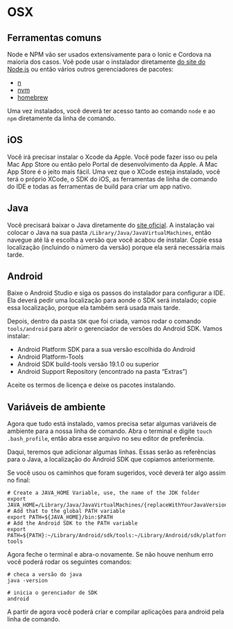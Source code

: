 # OSX

## Ferramentas comuns

Node e NPM vão ser usados extensivamente para o Ionic e Cordova na maioria dos casos. Voê pode usar o instalador diretamente
[do site do Node.js](https://nodejs.org/) ou então vários outros gerenciadores de pacotes:

- [n](https://github.com/tj/n)
- [nvm](https://github.com/creationix/nvm)
- [homebrew](http://brew.sh/)

Uma vez instalados, você deverá ter acesso tanto ao comando `node` e ao `npm` diretamente da linha de comando.

## iOS

Você irá precisar instalar o Xcode da Apple. Você pode fazer isso ou pela Mac App Store ou então pelo Portal de desenvolvimento da
Apple. A Mac App Store é o jeito mais fácil. Uma vez que o XCode esteja instalado, você terá o próprio XCode, o SDK do iOS, 
as ferramentas de linha de comando do IDE e todas as ferramentas de build para criar um app nativo.

## Java

Você precisará baixar o Java diretamente do [site oficial](http://www.oracle.com/technetwork/java/javase/downloads/jdk8-downloads-2133151.html).
A instalação vai colocar o Java na sua pasta `/Library/Java/JavaVirtualMachines`, então navegue até lá e escolha a versão que
você acabou de instalar. Copie essa localização (incluindo o número da versão) porque ela será necessária mais tarde.

## Android

Baixe o Android Studio e siga os passos do instalador para configurar a IDE. Ela deverá pedir uma localização para aonde o
SDK será instalado; copie essa localização, porque ela também será usada mais tarde.

Depois, dentro da pasta `SDK` que foi criada, vamos rodar o comando `tools/android` para abrir o gerenciador de versões
do Android SDK. Vamos instalar:

- Android Platform SDK para a sua versão escolhida do Android
- Android Platform-Tools
- Android SDK build-tools versão 19.1.0 ou superior
- Android Support Repository (encontrado na pasta “Extras”)

Aceite os termos de licença e deixe os pacotes instalando.

## Variáveis de ambiente

Agora que tudo está instalado, vamos precisa setar algumas variáveis de ambiente para a nossa linha de comando. 
Abra o terminal e digite `touch .bash_profile`, então abra esse arquivo no seu editor de preferência.

Daqui, teremos que adicionar algumas linhas. Essas serão as referências para o Java, a localização do Android SDK que 
copiamos anteriormente.

Se você usou os caminhos que foram sugeridos, você deverá ter algo assim no final:

```
# Create a JAVA_HOME Variable, use, the name of the JDK folder
export JAVA_HOME=/Library/Java/JavaVirtualMachines/{replaceWithYourJavaVersion}/Contents/Home
# Add that to the global PATH variable
export PATH=${JAVA_HOME}/bin:$PATH
# Add the Android SDK to the PATH variable
export PATH=${PATH}:~/Library/Android/sdk/tools:~/Library/Android/sdk/platform-tools
```

Agora feche o terminal e abra-o novamente. Se não houve nenhum erro você poderá rodar os seguintes comandos:

```
# checa a versão do java
java -version

# inicia o gerenciador de SDK
android
```

A partir de agora você poderá criar e compilar aplicações para android pela linha de comando.
